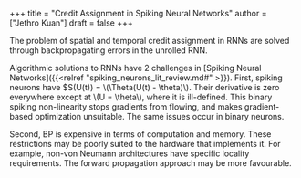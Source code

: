 +++
title = "Credit Assignment in Spiking Neural Networks"
author = ["Jethro Kuan"]
draft = false
+++

The problem of spatial and temporal credit assignment in RNNs are
solved through backpropagating errors in the unrolled RNN.

Algorithmic solutions to RNNs have 2 challenges in [Spiking Neural Networks]({{<relref "spiking_neurons_lit_review.md#" >}}).
First, spiking neurons have $S(U(t)) = \\(\Theta(U(t) - \theta)\\). Their derivative
is zero everywhere except at \\(U = \theta\\), where it is ill-defined. This binary
spiking non-linearity stops gradients from flowing, and makes gradient-based
optimization unsuitable. The same issues occur in binary neurons.

Second, BP is expensive in terms of computation and memory. These
restrictions may be poorly suited to the hardware that implements it.
For example, non-von Neumann architectures have specific locality
requirements. The forward propagation approach may be more favourable.